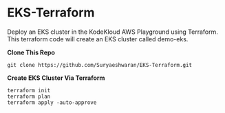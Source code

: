 # EKS-Terraform
Deploy an EKS cluster in the KodeKloud AWS Playground using Terraform.
This terraform code will create an EKS cluster called demo-eks.

**Clone This Repo**

`git clone https://github.com/Suryaeshwaran/EKS-Terraform.git`

**Create EKS Cluster Via Terraform**

```
terraform init
terraform plan
terraform apply -auto-approve
```
